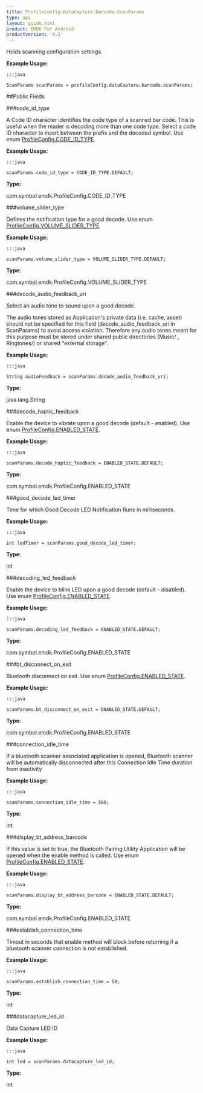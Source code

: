 ```yaml
---
title: ProfileConfig.DataCapture.Barcode.ScanParams
type: api
layout: guide.html
product: EMDK For Android
productversion: '4.1'
---
```



Holds scanning configuration settings.  
 
 

**Example Usage:**
	
	:::java
	
	ScanParams scanParams = profileConfig.dataCapture.barcode.scanParams;
	


##Public Fields

###code_id_type

A Code ID character identifies the code type of a scanned bar code. 
 This is useful when the reader is decoding more than one code type. Select a code ID character to insert between the prefix and the decoded symbol. 
 Use enum [ ProfileConfig.CODE_ID_TYPE](../ProfileConfig-CODE_ID_TYPE).
 
 

**Example Usage:**
	
	:::java
	
	scanParams.code_id_type = CODE_ID_TYPE.DEFAULT;
	


**Type:**

com.symbol.emdk.ProfileConfig.CODE_ID_TYPE

###volume_slider_type

Defines the notification type for a good decode. 
 Use enum [ ProfileConfig.VOLUME_SLIDER_TYPE](../ProfileConfig-VOLUME_SLIDER_TYPE).
 
 

**Example Usage:**
	
	:::java
	
	scanParams.volume_slider_type = VOLUME_SLIDER_TYPE.DEFAULT;
	


**Type:**

com.symbol.emdk.ProfileConfig.VOLUME_SLIDER_TYPE

###decode_audio_feedback_uri

Select an audio tone to sound upon a good decode. 
 
 The audio tones stored as Application's private data (i.e. cache, asset) should not be specified for this field 
 (decode_audio_feedback_uri in ScanParams) to avoid access violation. Therefore any audio tones meant for this 
 purpose must be stored under shared public directories (Music/ , Ringtones/) or shared "external storage".
 
 

**Example Usage:**
	
	:::java
	
	String audioFeedback = scanParams.decode_audio_feedback_uri;
	


**Type:**

java.lang.String

###decode_haptic_feedback

Enable the device to vibrate upon a good decode (default - enabled). Use enum [ ProfileConfig.ENABLED_STATE](../ProfileConfig-ENABLED_STATE).
 
 

**Example Usage:**
	
	:::java
	
	scanParams.decode_haptic_feedback = ENABLED_STATE.DEFAULT;
	


**Type:**

com.symbol.emdk.ProfileConfig.ENABLED_STATE

###good_decode_led_timer

Time for which Good Decode LED Notification Runs in milliseconds.
 
 

**Example Usage:**
	
	:::java
	
	int ledTimer = scanParams.good_decode_led_timer;
	


**Type:**

int

###decoding_led_feedback

Enable the device to blink LED upon a good decode (default - disabled). Use enum [ ProfileConfig.ENABLED_STATE](../ProfileConfig-ENABLED_STATE).
 
 

**Example Usage:**
	
	:::java
	
	scanParams.decoding_led_feedback = ENABLED_STATE.DEFAULT;
	


**Type:**

com.symbol.emdk.ProfileConfig.ENABLED_STATE

###bt_disconnect_on_exit

Bluetooth disconnect on exit. Use enum [ ProfileConfig.ENABLED_STATE](../ProfileConfig-ENABLED_STATE).
 
 

**Example Usage:**
	
	:::java
	
	scanParams.bt_disconnect_on_exit = ENABLED_STATE.DEFAULT;
	


**Type:**

com.symbol.emdk.ProfileConfig.ENABLED_STATE

###connection_idle_time

If a bluetooth scanner associated application is opened, Bluetooth 
 scanner will be automatically disconnected after this Connection 
 Idle Time duration from inactivity
 
 

**Example Usage:**
	
	:::java
	
	scanParams.connection_idle_time = 500;
	


**Type:**

int

###display_bt_address_barcode

If this value is set to true, the Bluetooth Pairing Utility
 Application will be opened when the enable method is called.
 Use enum [ ProfileConfig.ENABLED_STATE](../ProfileConfig-ENABLED_STATE).
 
 

**Example Usage:**
	
	:::java
	
	scanParams.display_bt_address_barcode = ENABLED_STATE.DEFAULT;
	


**Type:**

com.symbol.emdk.ProfileConfig.ENABLED_STATE

###establish_connection_time

Timout in seconds that enable method will block before returning 
 if a bluetooth scanner connection is not established.
 
 

**Example Usage:**
	
	:::java
	
	scanParams.establish_connection_time = 50;
	


**Type:**

int

###datacapture_led_id

Data Capture LED ID
 
 

**Example Usage:**
	
	:::java
	
	int led = scanParams.datacapture_led_id;
	


**Type:**

int












